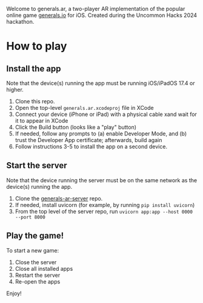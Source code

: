 Welcome to generals.ar, a two-player AR implementation of the popular online game [generals.io](generals.io) for iOS. Created during the Uncommon Hacks 2024 hackathon.

# How to play #
## Install the app ##
Note that the device(s) running the app must be running iOS/iPadOS 17.4 or higher.

1. Clone this repo.
2. Open the top-level `generals.ar.xcodeproj` file in XCode
3. Connect your device (iPhone or iPad) with a physical cable xand wait for it to appear in XCode
4. Click the Build button (looks like a "play" button)
5. If needed, follow any prompts to (a) enable Developer Mode, and (b) trust the Developer App certificate; afterwards, build again
6. Follow instructions 3-5 to install the app on a second device.

## Start the server ##
Note that the device running the server must be on the same network as the device(s) running the app.

1. Clone the [generals-ar-server](https://github.com/adinilfeld/generals-ar-server) repo.
2. If needed, install uvicorn (for example, by running `pip install uvicorn`)
3. From the top level of the server repo, run `uvicorn app:app --host 0000 --port 8000`

## Play the game! ##
To start a new game: 
1. Close the server
2. Close all installed apps
3. Restart the server
4. Re-open the apps

Enjoy!
